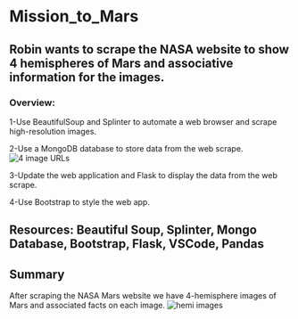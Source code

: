 # Mission_to_Mars

## Robin wants to scrape the NASA website to show 4 hemispheres of Mars and associative information for the images.

### Overview:
1-Use BeautifulSoup and Splinter to automate a web browser and scrape high-resolution images.

2-Use a MongoDB database to store data from the web scrape.![4 image URLs](https://user-images.githubusercontent.com/106544424/184758631-8519acb7-6a13-48a3-99fd-c532d827d423.png)


3-Update the web application and Flask to display the data from the web scrape.

4-Use Bootstrap to style the web app. 

## Resources: Beautiful Soup, Splinter, Mongo Database, Bootstrap, Flask, VSCode, Pandas

## Summary
After scraping the NASA Mars website we have 4-hemisphere images of Mars and associated facts on each image. ![hemi images](https://user-images.githubusercontent.com/106544424/184758606-23de681c-6822-4189-a286-7aaafbd5bd1e.png)
